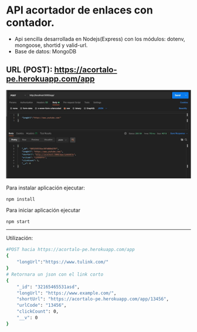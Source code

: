 # API acortador de enlaces con contador.

- Api sencilla desarrollada en Nodejs(Express) con los módulos: dotenv, mongoose, shortid y valid-url.
- Base de datos: MongoDB

## URL (POST): https://acortalo-pe.herokuapp.com/app

![Demo aplicativo](preview.JPG)

Para instalar aplicación ejecutar:

```
npm install
```

Para iniciar aplicación ejecutar

```
npm start
```

------

Utilización:

```bash
#POST hacia https://acortalo-pe.herokuapp.com/app
{
    "longUrl":"https://www.tulink.com/"
}
# Retornara un json con el link corto
{
    "_id": "32165465531asd",
    "longUrl": "https://www.example.com/",
    "shortUrl": "https://acortalo-pe.herokuapp.com/app/13456",
    "urlCode": "13456",
    "clickCount": 0,
    "__v": 0
}
```

